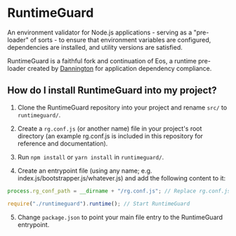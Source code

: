 # RuntimeGuard
An environment validator for Node.js applications - serving as a "pre-loader" of sorts - to ensure that environment variables are configured, dependencies are installed, and utility versions are satisfied. 

RuntimeGuard is a faithful fork and continuation of Eos, a runtime pre-loader created by [Dannington](https://github.com/Dannnington) for application dependency compliance.

## How do I install RuntimeGuard into my project?
1. Clone the RuntimeGuard repository into your project and rename `src/` to `runtimeguard/`.
   
2. Create a `rg.conf.js` (or another name) file in your project's root directory (an example rg.conf.js is included in this repository for reference and documentation).
   
3. Run `npm install` or `yarn install` in `runtimeguard/`.
   
4. Create an entrypoint file (using any name; e.g. index.js/bootstrapper.js/whatever.js) and add the following content to it:

```js
process.rg_conf_path = __dirname + "/rg.conf.js"; // Replace rg.conf.js with the name of your RuntimeGuard configuration file

require("./runtimeguard").runtime(); // Start RuntimeGuard
```

5. Change `package.json` to point your main file entry to the RuntimeGuard entrypoint.